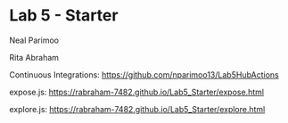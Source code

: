# Lab 5 - Starter
Neal Parimoo

Rita Abraham

Continuous Integrations: https://github.com/nparimoo13/Lab5HubActions

expose.js: https://rabraham-7482.github.io/Lab5_Starter/expose.html

explore.js: https://rabraham-7482.github.io/Lab5_Starter/explore.html